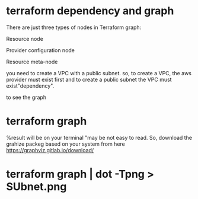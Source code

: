 # terraform dependency and graph

There are just three types of nodes in Terraform graph:

  Resource node

  Provider configuration node

  Resource meta-node


you need to create a VPC with a public subnet. so, to create a VPC, the aws provider must exist first and to create a public subnet the VPC must exist"dependency". 



to see the graph

# terraform graph 
%result will be on your terminal "may be not easy to read. So, download the grahize packeg based on your system from here https://graphviz.gitlab.io/download/


# terraform graph | dot -Tpng > SUbnet.png

